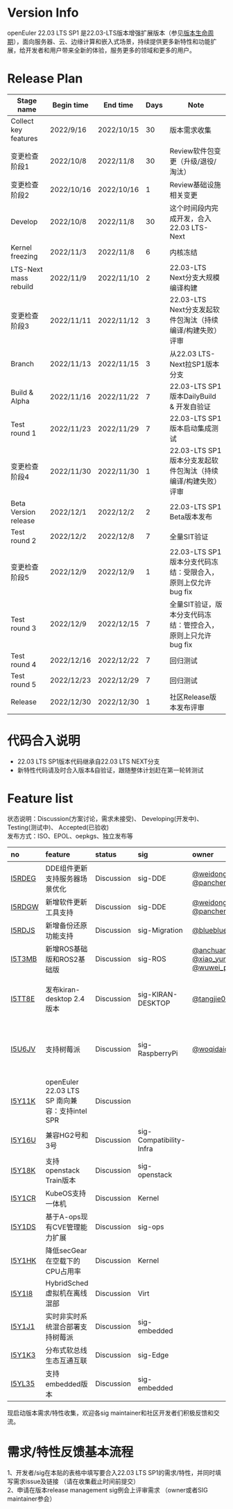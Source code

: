# Version Info
openEuler 22.03 LTS SP1 是22.03-LTS版本增强扩展版本（参见[版本生命周期](https://www.openeuler.org/zh/other/lifecycle/)），面向服务器、云、边缘计算和嵌入式场景，持续提供更多新特性和功能扩展，给开发者和用户带来全新的体验，服务更多的领域和更多的用户。<br>


# Release Plan

| Stage  name            | Begin time | End time   | Days | Note                                                       |
| --------------------   | ---------- | ---------- | ---- | -----------------------------------------                  |
| Collect key features   | 2022/9/16  | 2022/10/15 | 30   | 版本需求收集                                                |
| 变更检查阶段1           | 2022/10/8  | 2022/11/8  | 30   | Review软件包变更（升级/退役/淘汰）                            |
| 变更检查阶段2           | 2022/10/16 | 2022/10/16 | 1    | Review基础设施相关变更                                       |
| Develop                | 2022/10/8  | 2022/11/8  | 30   | 这个时间段内完成开发，合入22.03  LTS-Next                     |
| Kernel freezing        | 2022/11/3  | 2022/11/8  | 6    | 内核冻结                                                    |
| LTS-Next mass rebuild  | 2022/11/9  | 2022/11/10 | 2    | 22.03-LTS Next分支大规模编译构建                              |
| 变更检查阶段3           | 2022/11/11 | 2022/11/12 | 3    | 22.03-LTS Next分支发起软件包淘汰（持续编译/构建失败）评审        |
| Branch                 | 2022/11/13 | 2022/11/15 | 3    | 从22.03 LTS-Next拉SP1版本分支                                 |
| Build & Alpha          | 2022/11/16 | 2022/11/22 | 7    | 22.03-LTS SP1版本DailyBuild  & 开发自验证                      |
| Test round 1           | 2022/11/23 | 2022/11/29 | 7    | 22.03-LTS SP1版本启动集成测试                                  |
| 变更检查阶段4           | 2022/11/30 | 2022/11/30 | 1    | 22.03-LTS SP1版本分支发起软件包淘汰（持续编译/构建失败）评审      | 
| Beta Version release   | 2022/12/1  | 2022/12/2  | 2    | 22.03-LTS SP1 Beta版本发布                                    |
| Test round 2           | 2022/12/2  | 2022/12/8  | 7    | 全量SIT验证                                                   |
| 变更检查阶段5           | 2022/12/9  | 2022/12/9  | 1    | 22.03-LTS SP1版本分支代码冻结：受限合入，原则上仅允许bug fix     | 
| Test round 3           | 2022/12/9  | 2022/12/15 | 7    | 全量SIT验证，版本分支代码冻结：管控合入，原则上只允许bug fix      |
| Test round 4           | 2022/12/16 | 2022/12/22 | 7    | 回归测试                                                      |
| Test round 5           | 2022/12/23 | 2022/12/29 | 7    | 回归测试                                                      |
| Release                | 2022/12/30 | 2022/12/30 | 1    | 社区Release版本发布评审                                        |

# 代码合入说明
- 22.03 LTS SP1版本代码继承自22.03 LTS NEXT分支 <br>
- 新特性代码请及时合入版本&自验证，跟随整体计划赶在第一轮转测试



# Feature list
状态说明：Discussion(方案讨论，需求未接受)、 Developing(开发中)、 Testing(测试中)、 Accepted(已验收) <br>
发布方式：ISO、EPOL、oepkgs、独立发布等

|no|feature|status|sig|owner|发布方式|涉及软件包列表|
|:----|:---|:---|:--|:----|:----|:----|
|[I5RDEG](https://gitee.com/openeuler/release-management/issues/I5RDEG) | DDE组件更新支持服务器场景优化 | Discussion | sig-DDE | [@weidongkl](https://gitee.com/weidongkl) [@panchenbo](https://gitee.com/panchenbo) | EPOL |     |
|[I5RDGW](https://gitee.com/openeuler/release-management/issues/I5RDGW)|新增软件更新工具支持|Discussion|sig-DDE|[@weidongkl](https://gitee.com/weidongkl) [@panchenbo](https://gitee.com/panchenbo)|EPOL|deepin-upgrade-tool|
|[I5RDJS](https://gitee.com/openeuler/release-management/issues/I5RDJS)|新增备份还原功能支持|Discussion|sig-Migration|[@blueblue](https://gitee.com/blublue)|EPOL|ubackup|
|[I5T3MB](https://gitee.com/openeuler/release-management/issues/I5T3MB)|新增ROS基础版和ROS2基础版|Discussion|sig-ROS|[@anchuanxu](https://gitee.com/anchuanxu) [@xiao_yun_wang](https://gitee.com/xiao_yun_wang) [@wuwei_plct](https://gitee.com/wuwei_plct)|EPOL|ros_comm ros_base|
|[I5TT8E](https://gitee.com/openeuler/release-management/issues/I5TT8E)|发布kiran-desktop 2.4版本|Discussion|sig-KIRAN-DESKTOP|[@tangjie02](https://gitee.com/tangjie02)|EPOL|kiran-control-panel,kiran-cc-daemon,kiran-qt5-integration,kiran-session-manager,kiran-log|
|[I5U6JV](https://gitee.com/openeuler/release-management/issues/I5U6JV)|支持树莓派|Discussion|sig-RaspberryPi|[@woqidaideshi](https://gitee.com/woqidaideshi)|EPOL|raspberrypi-firmware,raspberrypi-bluetooth,raspi-config,pigpio,raspberrypi-userland,raspberrypi-eeprom|
|[I5Y11K](https://gitee.com/openeuler/release-management/issues/I5Y11K)|openEuler 22.03 LTS SP 南向兼容：支持intel SPR|Discussion|||ISO|kernel,gcc|
|[I5Y16U](https://gitee.com/openeuler/release-management/issues/I5Y16U)|兼容HG2号和3号|Discussion|sig-Compatibility-Infra||ISO||
|[I5Y18K](https://gitee.com/openeuler/release-management/issues/I5Y18K)|支持openstack Train版本|Discussion|sig-openstack||EPOL||
|[I5Y1CR](https://gitee.com/openeuler/release-management/issues/I5Y1CR)|KubeOS支持一体机|Discussion|Kernel||EPOL||
|[I5Y1DS](https://gitee.com/openeuler/release-management/issues/I5Y1DS)|基于A-ops现有CVE管理能力扩展|Discussion|sig-ops||EPOL||
|[I5Y1HK](https://gitee.com/openeuler/release-management/issues/I5Y1HK)|降低secGear在空载下的CPU占用率|Discussion|Kernel||ISO||
|[I5Y1I8](https://gitee.com/openeuler/release-management/issues/I5Y1I8)|HybridSched虚拟机在离线混部|Discussion|Virt||EPOL||
|[I5Y1J1](https://gitee.com/openeuler/release-management/issues/I5Y1J1)|实时非实时系统混合部署支持树莓派|Discussion|sig-embedded||embedded||
|[I5Y1K3](https://gitee.com/openeuler/release-management/issues/I5Y1K3)|分布式软总线生态互通互联|Discussion|sig-Edge||EPOL||
|[I5YL35](https://gitee.com/openeuler/release-management/issues/I5YL35)|支持embedded版本|Discussion|sig-embedded||embedded||

现启动版本需求/特性收集，欢迎各sig maintainer和社区开发者们积极反馈和交流。


# 需求/特性反馈基本流程 <br />
1、开发者/sig在本贴的表格中填写要合入22.03 LTS SP1的需求/特性，并同时填写需求issue及链接 （请在收集截止时间前提交）      <br>
2、申请在版本release management sig例会上评审需求 （owner或者SIG maintainer参会）
<br><br>
